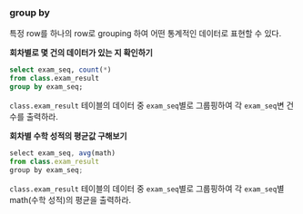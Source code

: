### group by

특정 row를 하나의 row로 grouping 하여 어떤 통계적인 데이터로 표현할 수 있다.

**회차별로 몇 건의 데이터가 있는 지 확인하기**

```sql
select exam_seq, count(*)
from class.exam_result
group by exam_seq;
```

`class.exam_result` 테이블의 데이터 중 `exam_seq`별로 그룹핑하여 각 `exam_seq`변 건수를 출력하라.

**회차별 수학 성적의 평균값 구해보기**

```js
select exam_seq, avg(math)
from class.exam_result
group by exam_seq;
```

`class.exam_result` 테이블의 데이터 중 `exam_seq`별로 그룹핑하여 각 `exam_seq`별 math(수학 성적)의 평균을 출력하라.


